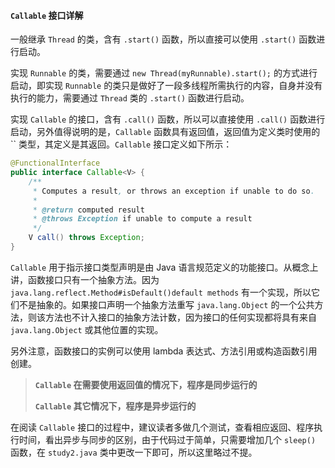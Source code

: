 #### `Callable` 接口详解

一般继承 `Thread` 的类，含有 `.start()` 函数，所以直接可以使用 `.start()` 函数进行启动。

实现 `Runnable` 的类，需要通过 `new Thread(myRunnable).start();` 的方式进行启动，即实现 `Runnable` 的类只是做好了一段多线程所需执行的内容，自身并没有执行的能力，需要通过 `Thread` 类的 `.start()` 函数进行启动。

实现 `Callable` 的接口，含有 `.call()` 函数，所以可以直接使用 `.call()` 函数进行启动，另外值得说明的是，`Callable` 函数具有返回值，返回值为定义类时使用的 `` 类型，其定义是其返回。`Callable` 接口定义如下所示：

```java
@FunctionalInterface
public interface Callable<V> {
    /**
     * Computes a result, or throws an exception if unable to do so.
     *
     * @return computed result
     * @throws Exception if unable to compute a result
     */
    V call() throws Exception;
}
```

`Callable` 用于指示接口类型声明是由 Java 语言规范定义的功能接口。从概念上讲，函数接口只有一个抽象方法。因为 `java.lang.reflect.Method#isDefault()default methods` 有一个实现，所以它们不是抽象的。如果接口声明一个抽象方法重写 `java.lang.Object` 的一个公共方法，则该方法也不计入接口的抽象方法计数，因为接口的任何实现都将具有来自 `java.lang.Object` 或其他位置的实现。

另外注意，函数接口的实例可以使用 lambda 表达式、方法引用或构造函数引用创建。

> **`Callable` 在需要使用返回值的情况下，程序是同步运行的**
>
> **`Callable` 其它情况下，程序是异步运行的**

在阅读 `Callable` 接口的过程中，建议读者多做几个测试，查看相应返回、程序执行时间，看出异步与同步的区别，由于代码过于简单，只需要增加几个 `sleep()` 函数，在 `study2.java` 类中更改一下即可，所以这里略过不提。